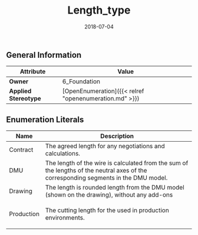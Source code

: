 ﻿---
title: Length_type
toc: false
type: specs
date: "2018-07-04"
draft: false
specification: KBL
version: 2.5
documentType: "Recommendation"
elementType: Class
classes:
  - Length_type
menu_name: kbl-2.5
---


## General Information

| Attribute               | Value |
|-------------------------|-------|
| **Owner**               | 6_Foundation |
| **Applied Stereotype**  | [OpenEnumeration]({{< relref "openenumeration.md" >}})<br/>  |

## Enumeration Literals
| Name          | **Description** |
|---------------|-----------------|
| Contract | The agreed length for any negotiations and calculations. |
| DMU | The length of the wire is calculated from the sum of the lengths of the neutral axes of the corresponding segments in the DMU model. |
| Drawing | The length is rounded length from the DMU model (shown on the drawing), without any add-ons |
| Production | <p> The cutting length for the used in production environments.      </p> |
